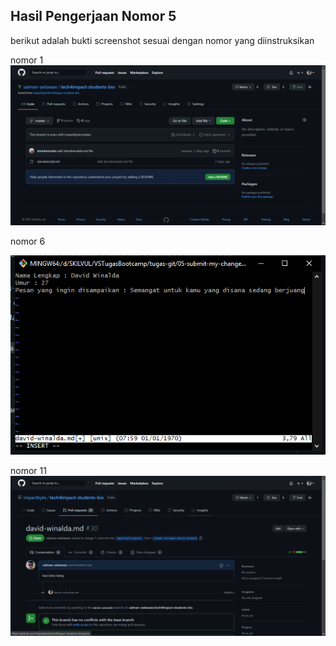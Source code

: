 ## Hasil Pengerjaan Nomor 5
berikut adalah bukti screenshot sesuai dengan nomor yang diinstruksikan

nomor 1
![screenshot](https://github.com/salman-setiawan/tugas-git/blob/main/05-submit-my-changes/1.png)

nomor 6

![screenshot](https://github.com/salman-setiawan/tugas-git/blob/main/05-submit-my-changes/6.png)

nomor 11
![screenshot](https://github.com/salman-setiawan/tugas-git/blob/main/05-submit-my-changes/11.png)
